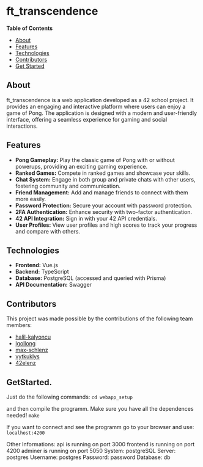 # ft_transcendence




**Table of Contents**
- [About](#about)
- [Features](#features)
- [Technologies](#technologies)
- [Contributors](#contributors)
- [Get Started](#getstarted)

## About

ft_transcendence is a web application developed as a 42 school project. It provides an engaging and interactive platform where users can enjoy a game of Pong. The application is designed with a modern and user-friendly interface, offering a seamless experience for gaming and social interactions.

## Features

- **Pong Gameplay:** Play the classic game of Pong with or without powerups, providing an exciting gaming experience.
- **Ranked Games:** Compete in ranked games and showcase your skills.
- **Chat System:** Engage in both group and private chats with other users, fostering community and communication.
- **Friend Management:** Add and manage friends to connect with them more easily.
- **Password Protection:** Secure your account with password protection.
- **2FA Authentication:** Enhance security with two-factor authentication.
- **42 API Integration:** Sign in with your 42 API credentials.
- **User Profiles:** View user profiles and high scores to track your progress and compare with others.

## Technologies

- **Frontend:** Vue.js
- **Backend:** TypeScript
- **Database:** PostgreSQL (accessed and queried with Prisma)
- **API Documentation:** Swagger

## Contributors

This project was made possible by the contributions of the following team members:
- [halil-kalyoncu](https://github.com/halil-kalyoncu)
- [lgollong](https://github.com/lgollong)
- [max-schlenz](https://github.com/max-schlenz)
- [vytkuklys](https://github.com/vytkuklys)
- [42elenz](https://github.com/42elenz)

## GetStarted.
Just do the following commands:
```cd webapp_setup```

and then compile the programm. 
Make sure you have all the dependences needed!
```make```

If you want to connect and see the programm go to your browser and use:
```localhost:4200```

Other Informations:
api is running on port 3000
frontend is running on port 4200
adminer is running on port 5050
  System: postgreSQL
  Server: postgres
  Username: postgres
  Password: password
  Database: db

